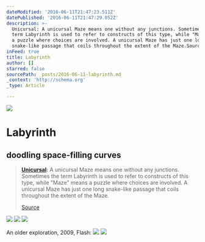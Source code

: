 ```yaml
---
dateModified: '2016-06-11T21:47:23.511Z'
datePublished: '2016-06-11T21:47:29.052Z'
description: >-
  Unicursal: A unicursal Maze means one without any junctions. Sometimes the
  term Labyrinth is used to refer to constructs of this type, while "Maze" means
  a puzzle where choices are involved. A unicursal Maze has just one long
  snake-like passage that coils throughout the extent of the Maze.Source
inFeed: true
title: Labyrinth
author: []
starred: false
sourcePath: _posts/2016-06-11-labyrinth.md
_context: 'http://schema.org'
_type: Article

---
```

![](https://the-grid-user-content.s3-us-west-2.amazonaws.com/e7d9027b-a261-4723-8277-4d9ff4456fc6.jpg)

# Labyrinth

## doodling space-filling curves

> **[Unicursal][0]:** A unicursal Maze means one without any junctions. Sometimes the term Labyrinth is used to refer to constructs of this type, while "Maze" means a puzzle where choices are involved. A unicursal Maze has just one long snake-like passage that coils throughout the extent of the Maze.
> 
> [Source][1]

![](https://the-grid-user-content.s3-us-west-2.amazonaws.com/df2123b7-998e-41c3-ac5c-dd0ef5f510e6.jpg)
![](https://s3-us-west-2.amazonaws.com/the-grid-img/p/635ce4844a2198bd7daeb2e9f9c17f5a2018dd65.jpg)
![](https://the-grid-user-content.s3-us-west-2.amazonaws.com/3fdc65f6-a0b6-4552-b86d-db634d888cdc.jpg)

An older exploration, 2009, Flash:
![](https://s3-us-west-2.amazonaws.com/the-grid-img/p/00e4f177ab70d599046346a8c6fd91e840f7c161.jpg)
![](https://the-grid-user-content.s3-us-west-2.amazonaws.com/dc8bb3db-89ca-4831-b86f-51ac99709aaf.jpg)

[0]: http://www.astrolog.org/labyrnth/maze/unicursl.gif
[1]: http://www.astrolog.org/labyrnth/glossary.htm